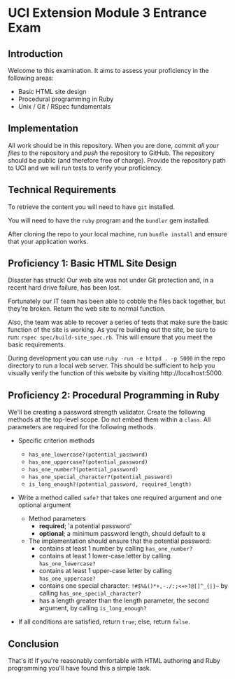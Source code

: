 # UCI Extension Module 3 Entrance Exam

## Introduction

Welcome to this examination. It aims to assess your proficiency in the
following areas:

* Basic HTML site design
* Procedural programming in Ruby
* Unix / Git / RSpec fundamentals

## Implementation

All work should be in this repository. When you are done, commit _all your
files_ to the repository and _push_ the repository to GitHub. The repository
should be public (and therefore free of charge). Provide the repository path to
UCI and we will run tests to verify your proficiency.

## Technical Requirements

To retrieve the content you will need to have `git` installed.

You will need to have the `ruby` program and the `bundler` gem installed.

After cloning the repo to your local machine, run `bundle install` and ensure
that your application works.

## Proficiency 1: Basic HTML Site Design

Disaster has struck! Our web site was not under Git protection and, in a
recent hard drive failure, has been lost.

Fortunately our IT team has been able to cobble the files back together, but
they're broken. Return the web site to normal function.

Also, the team was able to recover a series of tests that make sure the basic
function of the site is working. As you're building out the site, be sure to
run: `rspec spec/build-site_spec.rb`. This will ensure that you meet the basic
requirements.

During development you can use `ruby -run -e httpd . -p 5000` in the repo
directory to run a local web server.  This should be sufficient to help you
visually verify the function of this website by visiting http://localhost:5000.

## Proficiency 2: Procedural Programming in Ruby

We'll be creating a password strength validator. Create the following methods
at the top-level scope. Do not embed them within a `class`. All parameters are
required for the following methods.

* Specific criterion methods
  *  `has_one_lowercase?(potential_password)`
  *  `has_one_uppercase?(potential_password)`
  *  `has_one_number?(potential_password)`
  *  `has_one_special_character?(potential_password)`
  *  `is_long_enough?(potential_password, required_length)`
* Write a method called `safe?` that takes one required argument and one optional argument
  * Method parameters
    * **required**; 'a potential password'
    * **optional**; a minimum password length, should default to `8`
  * The implementation should ensure that the potential password:
    * contains at least 1 number by calling `has_one_number?`
    * contains at least 1 lower-case letter by calling `has_one_lowercase?`
    * contains at least 1 upper-case letter by calling `has_one_uppercase?`
    * contains one special character: `!#$%&()*+,-./:;<=>?@[]^_{|}~` by calling `has_one_special_character?`
    * has a length greater than the length parameter, the second argument, by calling `is_long_enough?`

* If all conditions are satisfied, return `true`; else, return `false`.

## Conclusion

That's it! If you're reasonably comfortable with HTML authoring and Ruby
programming you'll have found this a simple task.
